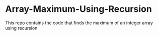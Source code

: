 # Array-Maximum-Using-Recursion
This repo contains the code that finds the maximum of an integer array using recursion

